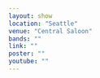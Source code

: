 ```yaml
---
layout: show
location: "Seattle"
venue: "Central Saloon"
bands: ""
link: ""
poster: ""
youtube: ""
---
```



